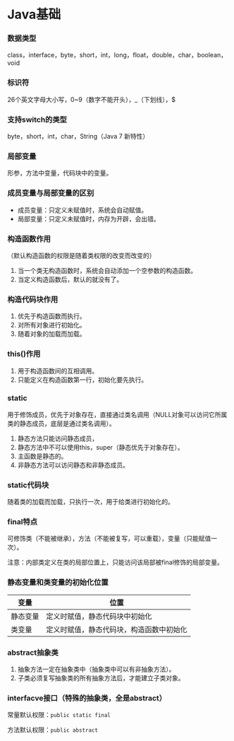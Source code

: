 # Java基础

### 数据类型

class，interface，byte，short，int，long，float，double，char，boolean，void

### 标识符

26个英文字母大小写，0~9（数字不能开头），_（下划线），$

### 支持switch的类型

byte，short，int，char，String（Java 7 新特性）

### 局部变量

形参，方法中变量，代码块中的变量。

### 成员变量与局部变量的区别

- 成员变量：只定义未赋值时，系统会自动赋值。
- 局部变量：只定义未赋值时，内存为开辟，会出错。

### 构造函数作用

（默认构造函数的权限是随着类权限的改变而改变的）

1. 当一个类无构造函数时，系统会自动添加一个空参数的构造函数。
2. 当定义构造函数后，默认的就没有了。

### 构造代码块作用

1. 优先于构造函数而执行。
2. 对所有对象进行初始化。
3. 随着对象的加载而加载。

### this()作用

1. 用于构造函数间的互相调用。
2. 只能定义在构造函数第一行，初始化要先执行。

### static

用于修饰成员，优先于对象存在，直接通过类名调用（NULL对象可以访问它所属类的静态成员，底层是通过类名调用）。

1. 静态方法只能访问静态成员，
2. 静态方法中不可以使用this，super（静态优先于对象存在）。
3. 主函数是静态的。
4. 非静态方法可以访问静态和非静态成员。

### static代码块

随着类的加载而加载，只执行一次，用于给类进行初始化的。

### final特点

可修饰类（不能被继承），方法（不能被复写，可以重载），变量（只能赋值一次）。

注意：内部类定义在类的局部位置上，只能访问该局部被final修饰的局部变量。

### 静态变量和类变量的初始化位置

| 变量     | 位置                                     |
| -------- | ---------------------------------------- |
| 静态变量 | 定义时赋值，静态代码块中初始化           |
| 类变量   | 定义时赋值，静态代码块，构造函数中初始化 |

### abstract抽象类

1. 抽象方法一定在抽象类中（抽象类中可以有非抽象方法）。
2. 子类必须复写抽象类的所有抽象方法后，才能建立子类对象。

### interfacve接口（特殊的抽象类，全是abstract）

常量默认权限：`public static final`

方法默认权限：`public abstract`